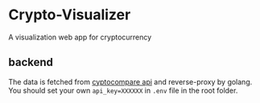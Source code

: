 # Crypto-Visualizer
A visualization web app for cryptocurrency

## backend

The data is fetched from [cyptocompare api](https://min-api.cryptocompare.com/) and reverse-proxy by golang.
You should set your own `api_key=XXXXXX` in `.env` file in the root folder.

